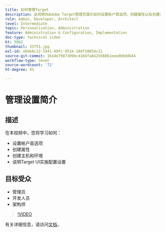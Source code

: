 ```yaml
---
title: 如何管理Target
description: 此视频向Adobe Target管理员展示如何设置帐户首选项、创建属性以及创建主机和环境。 了解如何说明Target UI实施配置设置。
role: Admin, Developer, Architect
level: Intermediate
topic: Personalization, Administration
feature: Administration & Configuration, Implementation
doc-type: technical video
kt: 5062
thumbnail: 33751.jpg
exl-id: ab9e6c12-1941-49fc-9516-184f1005dc11
source-git-commit: 1b14e7987309bc4104fa842558861eeedb0ddb44
workflow-type: tm+mt
source-wordcount: '72'
ht-degree: 4%

---
```


# 管理设置简介

## 描述

在本视频中，您将学习如何：

* 设置帐户首选项
* 创建属性
* 创建主机和环境
* 说明Target UI实施配置设置

## 目标受众

* 管理员
* 开发人员
* 架构师

>[!VIDEO](https://video.tv.adobe.com/v/33751/?quality=12)

有关详细信息，请访问[文档](https://experienceleague.adobe.com/docs/target/using/administer/administrating-target.html?lang=en)。
